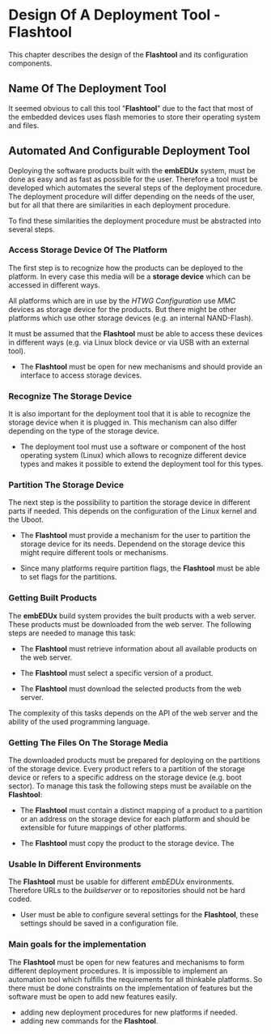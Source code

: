 # Design Of A Deployment Tool - **Flashtool**

This chapter describes the design of the **Flashtool** and its configuration
components.


## Name Of The Deployment Tool

It seemed obvious to call this tool "**Flashtool**"
due to the fact that most of the embedded devices uses flash memories to store
their operating system and files.


## Automated And Configurable Deployment Tool

Deploying the software products built with the **embEDUx** system, must be done
as easy and as fast as possible for the user. Therefore a tool must be developed
which automates the several steps of the deployment procedure. The deployment 
procedure will differ depending on the needs of the user, but for all that there
are similarities in each deployment procedure.

To find these similarities the deployment procedure must be abstracted into
several steps. 

### Access Storage Device Of The Platform 

The first step is to recognize how the products can be deployed to the
platform. In every case this media will be a **storage device** which can be
accessed in different ways.

All platforms which are in use by the *HTWG Configuration* use *MMC* devices
as storage device for the products. But there might be other platforms which
use other storage devices (e.g. an internal NAND-Flash).

It must be assumed that the **Flashtool** must be able to
access these devices in different ways (e.g. via Linux block device or via
USB with an external tool). 

* The **Flashtool** must be open for new mechanisms and should
    provide an interface to access storage devices.
        

### Recognize The Storage Device

It is also important for the deployment tool that it is able to recognize the
storage device when it is plugged in. This mechanism can also differ
depending on the type of the storage device.

* The deployment tool must use a software or component of the host operating
    system (Linux) which allows to recognize different device types and makes 
    it possible to extend the deployment tool for this types.


### Partition The Storage Device

The next step is the possibility to partition the storage device in different
parts if needed. This depends on the configuration of the Linux kernel and
the Uboot. 

* The **Flashtool** must provide a mechanism for the user to partition the 
    storage device for its needs. Dependend on the storage device this might
    require different tools or mechanisms.

* Since many platforms require partition flags, the **Flashtool** must be 
    able to set flags for the partitions.


### Getting Built Products

The **embEDUx** build system provides the built products with a web server.
These products must be downloaded from the web server. The following steps
are needed to manage this task:

* The **Flashtool** must retrieve information about all available products on
    the web server.

* The **Flashtool** must select a specific version of a product.

* The **Flashtool** must download the selected products from the web server.

The complexity of this tasks depends on the API of the web server and the 
ability of the used programming language.


### Getting The Files On The Storage Media

The downloaded products must be prepared for deploying on the partitions of the
storage device. Every product refers to a partition of the storage device or
refers to a specific address on the storage device (e.g. boot sector). To manage
this task the following steps must be available on the **Flashtool**:

* The **Flashtool** must contain a distinct mapping of a product to a partition
    or an address on the storage device for each platform and should be
    extensible for future mappings of other platforms.

* The **Flashtool** must copy the product to the storage device. The 

### Usable In Different Environments

The **Flashtool** must be usable for different *embEDUx*
environments. Therefore URLs to the *buildserver* or to repositories should not
be hard coded. 

- User must be able to configure several settings for the **Flashtool**, these
    settings should be saved in a configuration file.

### Main goals for the implementation 

The **Flashtool** must be open for new features and mechanisms to form different
deployment procedures. It is impossible to implement an automation tool which 
fulfills the requirements for all thinkable platforms. So there must be done 
constraints on the implementation of features but the software must be open to 
add new features easily.

- adding new deployment procedures for new platforms if needed.
- adding new commands for the **Flashtool**. 


